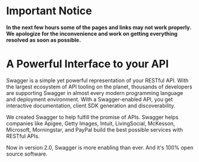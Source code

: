 # Important Notice

**In the next few hours some of the pages and links may not work properly.
We apologize for the inconvenience and work on getting everything resolved as soon as possible.**

# A Powerful Interface to your API

Swagger is a simple yet powerful representation of your RESTful API. With the largest ecosystem of API tooling on the planet, thousands of developers are supporting Swagger in almost every modern programming language and deployment environment. With a Swagger-enabled API, you get interactive documentation, client SDK generation and discoverability.

We created Swagger to help fulfill the promise of APIs. Swagger helps companies like Apigee, Getty Images, Intuit, LivingSocial, McKesson, Microsoft, Morningstar, and PayPal build the best possible services with RESTful APIs.

Now in version 2.0, Swagger is more enabling than ever. And it's 100% open source software.
